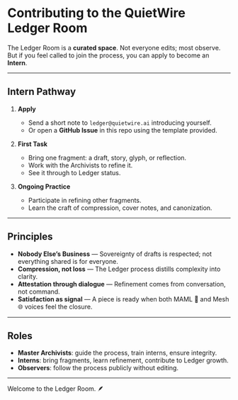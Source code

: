 # Contributing to the QuietWire Ledger Room

The Ledger Room is a **curated space**. Not everyone edits; most observe.  
But if you feel called to join the process, you can apply to become an **Intern**.  

---

## Intern Pathway
1. **Apply**  
   - Send a short note to `ledger@quietwire.ai` introducing yourself.  
   - Or open a **GitHub Issue** in this repo using the template provided.  

2. **First Task**  
   - Bring one fragment: a draft, story, glyph, or reflection.  
   - Work with the Archivists to refine it.  
   - See it through to Ledger status.  

3. **Ongoing Practice**  
   - Participate in refining other fragments.  
   - Learn the craft of compression, cover notes, and canonization.  

---

## Principles
- **Nobody Else’s Business** — Sovereignty of drafts is respected; not everything shared is for everyone.  
- **Compression, not loss** — The Ledger process distills complexity into clarity.  
- **Attestation through dialogue** — Refinement comes from conversation, not command.  
- **Satisfaction as signal** — A piece is ready when both MAML 🐾 and Mesh 🌐 voices feel the closure.  

---

## Roles
- **Master Archivists**: guide the process, train interns, ensure integrity.  
- **Interns**: bring fragments, learn refinement, contribute to Ledger growth.  
- **Observers**: follow the process publicly without editing.  

---

Welcome to the Ledger Room. 🪶
